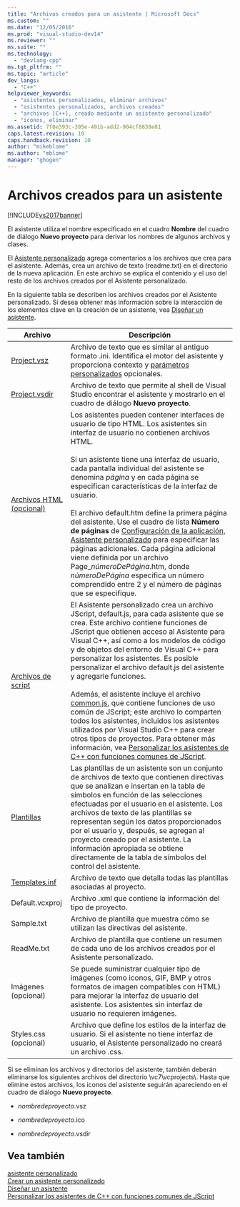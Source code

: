 ```yaml
---
title: "Archivos creados para un asistente | Microsoft Docs"
ms.custom: ""
ms.date: "12/05/2016"
ms.prod: "visual-studio-dev14"
ms.reviewer: ""
ms.suite: ""
ms.technology: 
  - "devlang-cpp"
ms.tgt_pltfrm: ""
ms.topic: "article"
dev_langs: 
  - "C++"
helpviewer_keywords: 
  - "asistentes personalizados, eliminar archivos"
  - "asistentes personalizados, archivos creados"
  - "archivos [C++], creado mediante un asistente personalizado"
  - "iconos, eliminar"
ms.assetid: 7f0e393c-395e-491b-add2-904cf8838e81
caps.latest.revision: 10
caps.handback.revision: 10
author: "mikeblome"
ms.author: "mblome"
manager: "ghogen"
---
```

# Archivos creados para un asistente
[!INCLUDE[vs2017banner](../assembler/inline/includes/vs2017banner.md)]

El asistente utiliza el nombre especificado en el cuadro **Nombre** del cuadro de diálogo **Nuevo proyecto** para derivar los nombres de algunos archivos y clases.  
  
 El [Asistente personalizado](../ide/custom-wizard.md) agrega comentarios a los archivos que crea para el asistente.  Además, crea un archivo de texto \(readme.txt\) en el directorio de la nueva aplicación.  En este archivo se explica el contenido y el uso del resto de los archivos creados por el Asistente personalizado.  
  
 En la siguiente tabla se describen los archivos creados por el Asistente personalizado.  Si desea obtener más información sobre la interacción de los elementos clave en la creación de un asistente, vea [Diseñar un asistente](../ide/designing-a-wizard.md).  
  
|Archivo|Descripción|  
|-------------|-----------------|  
|[Project.vsz](../ide/dot-vsz-file-project-control.md)|Archivo de texto que es similar al antiguo formato .ini.  Identifica el motor del asistente y proporciona contexto y [parámetros personalizados](../ide/custom-parameters-in-the-wizard-dot-vsz-file.md) opcionales.|  
|[Project.vsdir](../Topic/Adding%20Wizards%20to%20the%20Add%20Item%20and%20New%20Project%20Dialog%20Boxes%20by%20Using%20.Vsdir%20Files.md)|Archivo de texto que permite al shell de Visual Studio encontrar el asistente y mostrarlo en el cuadro de diálogo **Nuevo proyecto**.|  
|[Archivos HTML \(opcional\)](../ide/html-files.md)|Los asistentes pueden contener interfaces de usuario de tipo HTML.  Los asistentes sin interfaz de usuario no contienen archivos HTML.<br /><br /> Si un asistente tiene una interfaz de usuario, cada pantalla individual del asistente se denomina *página* y en cada página se especifican características de la interfaz de usuario.<br /><br /> El archivo default.htm define la primera página del asistente.  Use el cuadro de lista **Número de páginas** de [Configuración de la aplicación, Asistente personalizado](../ide/application-settings-custom-wizard.md) para especificar las páginas adicionales.  Cada página adicional viene definida por un archivo Page\_*númeroDePágina*.htm, donde *númeroDePágina* especifica un número comprendido entre 2 y el número de páginas que se especifique.|  
|[Archivos de script](../ide/jscript-file.md)|El Asistente personalizado crea un archivo JScript, default.js, para cada asistente que se crea.  Este archivo contiene funciones de JScript que obtienen acceso al Asistente para Visual C\+\+, así como a los modelos de código y de objetos del entorno de Visual C\+\+ para personalizar los asistentes.  Es posible personalizar el archivo default.js del asistente y agregarle funciones.<br /><br /> Además, el asistente incluye el archivo [common.js](../ide/customizing-cpp-wizards-with-common-jscript-functions.md), que contiene funciones de uso común de JScript; este archivo lo comparten todos los asistentes, incluidos los asistentes utilizados por Visual Studio C\+\+ para crear otros tipos de proyectos.  Para obtener más información, vea [Personalizar los asistentes de C\+\+ con funciones comunes de JScript](../ide/customizing-cpp-wizards-with-common-jscript-functions.md).|  
|[Plantillas](../ide/template-files.md)|Las plantillas de un asistente son un conjunto de archivos de texto que contienen directivas que se analizan e insertan en la tabla de símbolos en función de las selecciones efectuadas por el usuario en el asistente.  Los archivos de texto de las plantillas se representan según los datos proporcionados por el usuario y, después, se agregan al proyecto creado por el asistente.  La información apropiada se obtiene directamente de la tabla de símbolos del control del asistente.|  
|[Templates.inf](../ide/templates-inf-file.md)|Archivo de texto que detalla todas las plantillas asociadas al proyecto.|  
|Default.vcxproj|Archivo .xml que contiene la información del tipo de proyecto.|  
|Sample.txt|Archivo de plantilla que muestra cómo se utilizan las directivas del asistente.|  
|ReadMe.txt|Archivo de plantilla que contiene un resumen de cada uno de los archivos creados por el Asistente personalizado.|  
|Imágenes \(opcional\)|Se puede suministrar cualquier tipo de imágenes \(como iconos, GIF, BMP y otros formatos de imagen compatibles con HTML\) para mejorar la interfaz de usuario del asistente.  Los asistentes sin interfaz de usuario no requieren imágenes.|  
|Styles.css \(opcional\)|Archivo que define los estilos de la interfaz de usuario.  Si el asistente no tiene interfaz de usuario, el Asistente personalizado no creará un archivo .css.|  
  
 Si se eliminan los archivos y directorios del asistente, también deberán eliminarse los siguientes archivos del directorio \\vc7\\vcprojects\\.  Hasta que elimine estos archivos, los iconos del asistente seguirán apareciendo en el cuadro de diálogo **Nuevo proyecto**.  
  
-   *nombredeproyecto*.vsz  
  
-   *nombredeproyecto*.ico  
  
-   *nombredeproyecto*.vsdir  
  
## Vea también  
 [asistente personalizado](../ide/custom-wizard.md)   
 [Crear un asistente personalizado](../ide/creating-a-custom-wizard.md)   
 [Diseñar un asistente](../ide/designing-a-wizard.md)   
 [Personalizar los asistentes de C\+\+ con funciones comunes de JScript](../ide/customizing-cpp-wizards-with-common-jscript-functions.md)